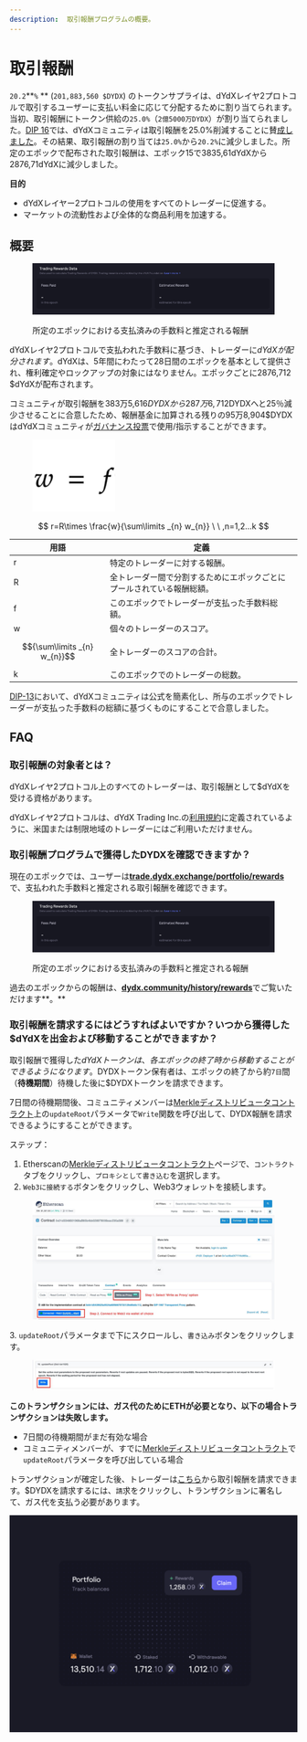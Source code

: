 ```yaml
---
description:  取引報酬プログラムの概要。
---
```


# 取引報酬

`20.2`**`%` ** (`201,883,560 $DYDX`) のトークンサプライは、dYdXレイヤ2プロトコルで取引するユーザーに支払い料金に応じて分配するために割り当てられます。当初、取引報酬にトークン供給の`25.0%`（`2億5000万DYDX`）が割り当てられました。[DIP 16](https://github.com/dydxfoundation/dip/blob/master/content/dips/DIP-16.md)では、dYdXコミュニティは取引報酬を25.0%削減することに賛[成しました](https://dydx.community/dashboard/proposal/8)。その結果、取引報酬の割り当ては`25.0%`から`20.2%`に減少しました。所定のエポックで配布された取引報酬は、エポック15で3835,61dYdXから2876,71dYdXに減少しました。

**目的**

* dYdXレイヤー2プロトコルの使用をすべてのトレーダーに促進する。
* マーケットの流動性および全体的な商品利用を加速する。

## **概要**

<figure><img src="../.gitbook/assets/1-fees-paid-estimated-rewards.png" alt=""><figcaption><p>所定のエポックにおける支払済みの手数料と推定される報酬</p></figcaption></figure>

dYdXレイヤ2プロトコルで支払われた手数料に基づき、トレーダーに$dYdXが配分されます。$dYdXは、5年間にわたって28日間のエポックを基本として提供され、権利確定やロックアップの対象にはなりません。エポックごとに2876,712 $dYdXが配布されます。

コミュニティが取引報酬を383万5,616$DYDXから287万6,712$DYDXへと25％減少させることに合意したため、報酬基金に加算される残りの95万8,904$DYDXはdYdXコミュニティが[ガバナンス投票](https://docs.dydx.community/dydx-governance/voting-and-governance/governance-parameters)で使用/指示することができます。

<figure><img src="../.gitbook/assets/1-trading-rewards-formula-new.png" alt=""><figcaption></figcaption></figure>

$$
r=R\times \frac{w}{\sum\limits _{n} w_{n}} \ \ ,n=1,2...k
$$

| 用語 | 定義 |
| ---------------------------- | ----------------------------------------------------------------------- |
| r | 特定のトレーダーに対する報酬。 |
| R | 全トレーダー間で分割するためにエポックごとにプールされている報酬総額。 |
| f | このエポックでトレーダーが支払った手数料総額。 |
| w | 個々のトレーダーのスコア。 |
| $${\sum\limits _{n} w_{n}}$$ | 全トレーダーのスコアの合計。 |
| k | このエポックでのトレーダーの総数。 |

[DIP-13](https://github.com/dydxfoundation/dip/blob/master/content/dips/DIP-13.md)において、dYdXコミュニティは公式を簡素化し、所与のエポックでトレーダーが支払った手数料の総額に基づくものにすることで合意しました。

## FAQ

### 取引報酬の対象者とは？

dYdXレイヤ2プロトコル上のすべてのトレーダーは、取引報酬として$dYdXを受ける資格があります。

dYdXレイヤ2プロトコルは、dYdX Trading Inc.の[利用規約](https://dydx.exchange/terms)に定義されているように、米国または制限地域のトレーダーにはご利用いただけません。

### 取引報酬プログラムで獲得したDYDXを確認できますか？

現在のエポックでは、ユーザーは[**trade.dydx.exchange/portfolio/rewards**](https://trade.dydx.exchange/portfolio/rewards)で、支払われた手数料と推定される取引報酬を確認できます。

<figure><img src="../.gitbook/assets/1-fees-paid-estimated-rewards.png" alt=""><figcaption><p>所定のエポックにおける支払済みの手数料と推定される報酬</p></figcaption></figure>

過去のエポックからの報酬は、[**dydx.community/history/rewards**](https://dydx.community/history/rewards)でご覧いただけます**。**

### 取引報酬を請求するにはどうすればよいですか？いつから獲得した$dYdXを出金および移動することができますか？

取引報酬で獲得した$dYdXトークンは、各エポックの終了時から移動することができるようになります。$DYDXトークン保有者は、エポックの終了から約`7日`間（**待機期間**）待機した後に$DYDXトークンを請求できます。

7日間の待機期間後、コミュニティメンバーは[Merkleディストリビュータコントラクト](https://etherscan.io/address/0x01d3348601968ab85b4bb028979006eac235a588#writeProxyContract)上の`updateRoot`パラメータで`Write`関数を呼び出して、DYDX報酬を請求できるようにすることができます。

ステップ：

1. Etherscanの[Merkleディストリビュータコントラクト](https://etherscan.io/address/0x01d3348601968ab85b4bb028979006eac235a588#writeProxyContract)ページで、`コントラクト`タブをクリックし、`プロキシとして書き込む`を選択します。
2. `Web3に接続する`ボタンをクリックし、Web3ウォレットを接続します。

<figure><img src="../.gitbook/assets/merkle-distributor-contract.jpeg" alt=""><figcaption></figcaption></figure>

3\. `updateRoot`パラメータまで下にスクロールし、`書き込み`ボタンをクリックします。

<figure><img src="../.gitbook/assets/updateRoot-claiming.jpeg" alt=""><figcaption></figcaption></figure>

**このトランザクションには、ガス代のためにETHが必要となり、以下の場合トランザクションは失敗します。**

* 7日間の待機期間がまだ有効な場合
* コミュニティメンバーが、すでに[Merkleディストリビュータコントラクト](https://etherscan.io/address/0x01d3348601968ab85b4bb028979006eac235a588#writeProxyContract)で`updateRoot`パラメータを呼び出している場合

トランザクションが確定した後、トレーダーは[こちら](https://dydx.community/dashboard)から取引報酬を請求できます。$DYDXを請求するには、`請`求をクリックし、トランザクションに署名して、ガス代を支払う必要があります。

![報酬のポートフォリオ概要](../.gitbook/assets/1-portfolio-overview-rewards.png)
